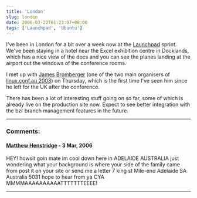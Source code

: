 ```yaml
---
title: 'London'
slug: london
date: 2006-03-22T01:23:07+08:00
tags: ['Launchpad', 'Ubuntu']
---
```


I\'ve been in London for a bit over a week now at the
[Launchpad](https://launchpad.net/) sprint. We\'ve been staying in a
hotel near the Excel exhibition centre in Docklands, which has a nice
view of the docs and you can see the planes landing at the airport out
the windows of the conference rooms.

I met up with [James Bromberger](http://james.rcpt.to/) (one of the two
main organisers of [linux.conf.au 2003](http://linux.org.au/conf/2003/))
on Thursday, which is the first time I\'ve seen him since he left for
the UK after the conference.

There has been a lot of interesting stuff going on so far, some of which
is already live on the production site now. Expect to see better
integration with the bzr branch management features in the future.

---
### Comments:
#### [Matthew Henstridge](http://N/A) - <time datetime="2006-03-29 09:16:07">3 Mar, 2006</time>

HEY! howsit goin mate im cool down here in ADELAIDE AUSTRALIA just
wondering what your background is where your side of the family came
from post it on your site or send me a letter 7 king st Mile-end
Adelaide SA Australia 5031 hope to hear from ya CYA
MMMMAAAAAAAAAATTTTTTTEEEE!

---

